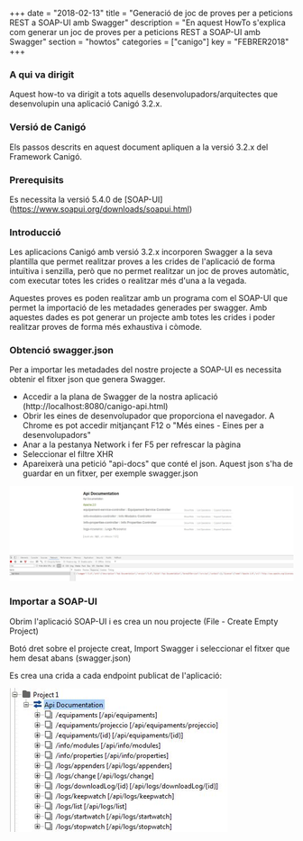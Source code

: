 +++
date = "2018-02-13"
title = "Generació de joc de proves per a peticions REST a SOAP-UI amb Swagger"
description = "En aquest HowTo s'explica com generar un joc de proves per a peticions REST a SOAP-UI amb Swagger"
section = "howtos"
categories = ["canigo"]
key = "FEBRER2018"
+++

### A qui va dirigit

Aquest how-to va dirigit a tots aquells desenvolupadors/arquitectes que desenvolupin una aplicació Canigó 3.2.x.

### Versió de Canigó

Els passos descrits en aquest document apliquen a la versió 3.2.x del Framework Canigó.

### Prerequisits

Es necessita la versió 5.4.0 de [SOAP-UI] (https://www.soapui.org/downloads/soapui.html)

### Introducció

Les aplicacions Canigó amb versió 3.2.x incorporen Swagger a la seva plantilla que permet realitzar proves a les crides de l'aplicació de forma intuïtiva i senzilla, però que no permet realitzar un joc de proves automàtic, com executar totes les crides o realitzar més d'una a la vegada.

Aquestes proves es poden realitzar amb un programa com el SOAP-UI que permet la importació de les metadades generades per swagger. Amb aquestes dades es pot generar un projecte amb totes les crides i poder realitzar proves de forma més exhaustiva i còmode.

### Obtenció swagger.json

Per a importar les metadades del nostre projecte a SOAP-UI es necessita obtenir el fitxer json que genera Swagger.

- Accedir a la plana de Swagger de la nostra aplicació (http://localhost:8080/canigo-api.html)
- Obrir les eines de desenvolupador que proporciona el navegador. A Chrome es pot accedir mitjançant F12 o "Més eines - Eines per a desenvolupadors"
- Anar a la pestanya Network i fer F5 per refrescar la pàgina
- Seleccionar el filtre XHR
- Apareixerà una petició "api-docs" que conté el json. Aquest json s'ha de guardar en un fitxer, per exemple swagger.json
	
![Obtenir swagger.json](/related/canigo/howto/imatges/201802_01.jpg)

### Importar a SOAP-UI

Obrim l'aplicació SOAP-UI i es crea un nou projecte (File - Create Empty Project)

Botó dret sobre el projecte creat, Import Swagger i seleccionar el fitxer que hem desat abans (swagger.json)

Es crea una crida a cada endpoint publicat de l'aplicació:

![Import swagger.json](/related/canigo/howto/imatges/201802_02.jpg)

